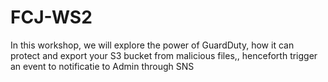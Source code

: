 # FCJ-WS2
In this workshop, we will explore the power of GuardDuty, how it can protect and export your S3 bucket from malicious files,, henceforth  trigger an event to notificatie to Admin through SNS
